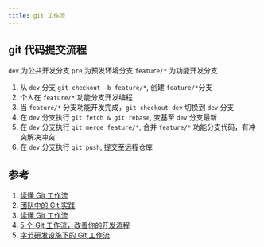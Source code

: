 ```yaml
---
title: git 工作流
---
```


## git 代码提交流程

`dev` 为公共开发分支
`pre` 为预发环境分支
`feature/*` 为功能开发分支

1. 从 `dev` 分支 `git checkout -b feature/*`, 创建 `feature/*`分支
2. 个人在 `feature/*` 功能分支开发编程
3. 当 `feature/*` 分支功能开发完成，`git checkout dev` 切换到 `dev` 分支
4. 在 `dev` 分支执行 `git fetch & git rebase`, 变基至 `dev` 分支最新
5. 在 `dev` 分支执行 `git merge feature/*`, 合并 `feature/*` 功能分支代码，有冲突解决冲突
6. 在 `dev` 分支执行 `git push`, 提交至远程仓库

## 参考

1. [读懂 Git 工作流](https://zhuanlan.zhihu.com/p/266916800)
2. [团队中的 Git 实践](https://mp.weixin.qq.com/s?__biz=Mzg5Mjc3MjIyMA==&mid=2247543719&idx=1&sn=3a707f79461a1d22f391157a34f0275e&source=41#wechat_redirect)
3. [读懂 Git 工作流](https://zhuanlan.zhihu.com/p/266916800)
4. [5 个 Git 工作流，改善你的开发流程](https://zhuanlan.zhihu.com/p/188591945)
5. [字节研发设施下的 Git 工作流](https://zhuanlan.zhihu.com/p/257158164)
